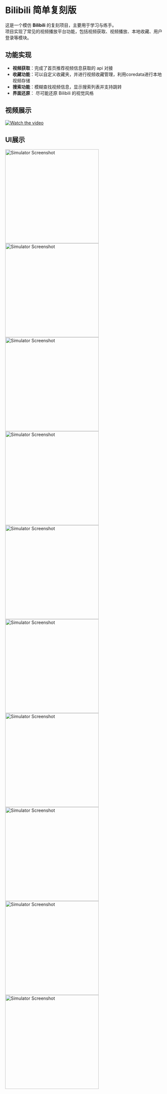 #  Bilibili 简单复刻版

这是一个模仿 **Bilibili** 的复刻项目，主要用于学习与练手。  
项目实现了常见的视频播放平台功能，包括视频获取、视频播放、本地收藏、用户登录等模块。  

## 功能实现

-  **视频获取**：完成了首页推荐视频信息获取的 api 对接   
-  **收藏功能**：可以自定义收藏夹，并进行视频收藏管理，利用coredata进行本地视频存储
-  **搜索功能**：模糊查找视频信息，显示搜索列表并支持跳转
-  **界面还原**：  尽可能还原 Bilibili 的视觉风格        

## 视频展示

[![Watch the video](https://img.shields.io/badge/Bilibili-观看视频-ff69b4)](https://b23.tv/yGcpgPj)

## UI展示

<img src="https://github.com/user-attachments/assets/65c543a5-b495-4b87-ad22-ab4bbeedfc63" alt="Simulator Screenshot" width="300" />

<img src="https://github.com/user-attachments/assets/0105fd24-7e62-4652-a3a5-0df9ede3e24e" alt="Simulator Screenshot" width="300" />

<img src="https://github.com/user-attachments/assets/6e2b9e58-efc9-4736-bf63-967d10e5bec0" alt="Simulator Screenshot" width="300" />

<img src="https://github.com/user-attachments/assets/6ecfbe40-ad94-4704-93f6-538393f5e36d" alt="Simulator Screenshot" width="300" />

<img src="https://github.com/user-attachments/assets/726d6282-262c-426b-88ac-37915a30560e" alt="Simulator Screenshot" width="300" />

<img src="https://github.com/user-attachments/assets/d4a3e8eb-32fc-4915-b7fb-6fb5921aad4b" alt="Simulator Screenshot" width="300" />

<img src="https://github.com/user-attachments/assets/a11a6d54-1793-4ea5-a91c-0e4592fe9c70" alt="Simulator Screenshot" width="300" />

<img src="https://github.com/user-attachments/assets/530ed237-f4bd-4ce1-92cd-053240fbd711" alt="Simulator Screenshot" width="300" />

<img src="https://github.com/user-attachments/assets/9d5ade56-9c43-42c9-89e0-bf6e0da864d7" alt="Simulator Screenshot" width="300" />

<img src="https://github.com/user-attachments/assets/c76b7e2e-6258-4e85-9d5e-b756029bc18b" alt="Simulator Screenshot" width="300" />
